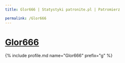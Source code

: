 ```yaml
---
title: Glor666 | Statystyki patronite.pl | Patromierz

permalink: /Glor666
---
```


# [Glor666](https://patronite.pl/Glor666)

{% include profile.md name="Glor666" prefix="g" %}
